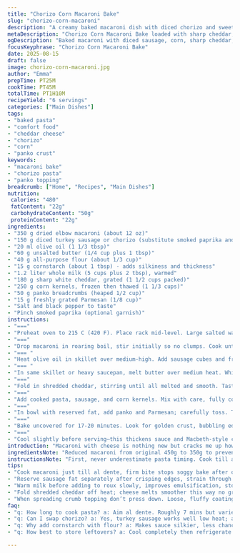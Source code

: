 ```yaml
---
title: "Chorizo Corn Macaroni Bake"
slug: "chorizo-corn-macaroni"
description: "A creamy baked macaroni dish with diced chorizo and sweet corn, loaded with sharp white cheddar and topped with a crunchy panko-parmesan crust. Adjusted quantities for balance. Uses spicy chorizo sausage substituted with smoked paprika and turkey sausage for milder heat. The sauce is thickened with a combo of flour and cornstarch for creaminess. Baked until bubbling and golden brown. A bit smoky, a little sweet, and extremely satisfying with a crisp topping. Serves about six people comfortably."
metaDescription: "Chorizo Corn Macaroni Bake loaded with sharp cheddar, tender pasta, and crispy panko-parmesan crust. Balanced smoky, sweet, creamy, baked comfort for six."
ogDescription: "Baked macaroni with diced sausage, corn, sharp cheddar, and crunchy panko topping. Smoky, creamy, and golden baked crust in one dish for sharing."
focusKeyphrase: "Chorizo Corn Macaroni Bake"
date: 2025-08-15
draft: false
image: chorizo-corn-macaroni.jpg
author: "Emma"
prepTime: PT25M
cookTime: PT45M
totalTime: PT1H10M
recipeYield: "6 servings"
categories: ["Main Dishes"]
tags:
- "baked pasta"
- "comfort food"
- "cheddar cheese"
- "chorizo"
- "corn"
- "panko crust"
keywords:
- "macaroni bake"
- "chorizo pasta"
- "panko topping"
breadcrumb: ["Home", "Recipes", "Main Dishes"]
nutrition: 
 calories: "480"
 fatContent: "22g"
 carbohydrateContent: "50g"
 proteinContent: "22g"
ingredients:
- "350 g dried elbow macaroni (about 12 oz)"
- "150 g diced turkey sausage or chorizo (substitute smoked paprika and cayenne for less spicy)"
- "20 ml olive oil (1 1/3 tbsp)"
- "60 g unsalted butter (1/4 cup plus 1 tbsp)"
- "40 g all-purpose flour (about 1/3 cup)"
- "15 g cornstarch (about 1 tbsp) - adds silkiness and thickness"
- "1.2 liter whole milk (5 cups plus 2 tbsp), warmed"
- "180 g sharp white cheddar, grated (1 1/2 cups packed)"
- "250 g corn kernels, frozen then thawed (1 1/3 cups)"
- "50 g panko breadcrumbs (heaped 1/2 cup)"
- "15 g freshly grated Parmesan (1/8 cup)"
- "Salt and black pepper to taste"
- "Pinch smoked paprika (optional garnish)"
instructions:
- "==="
- "Preheat oven to 215 C (420 F). Place rack mid-level. Large salted water pot to boil for pasta."
- "==="
- "Drop macaroni in roaring boil, stir initially so no clumps. Cook until just shy of tender — firm bite important or soggy results later. Should take roughly 7 minutes depending on pasta brand. Drain, toss quickly with 1 tablespoon olive oil to prevent sticking, spread on baking sheet to air cool slightly."
- "=== "
- "Heat olive oil in skillet over medium-high. Add sausage cubes and fry until edges crisp and aroma rich, about 5 minutes. Use slotted spoon, drain fat into bowl through fine strainer. Reserve both separately. Retain sausage, set aside."
- "=== "
- "In same skillet or heavy saucepan, melt butter over medium heat. Whisk in flour and cornstarch, stir constantly for one full minute—this pre-cooks the flour, avoids raw taste, develops nutty base. Slowly add warmed milk in increments, whisking nonstop; prevents lumps. Bring to gentle simmer; watch for thickness resembling cream soup, coats spoon well. Reduce heat and cook low for 2-3 minutes to develop flavor and avoid graininess. Remove from heat."
- "==="
- "Fold in shredded cheddar, stirring until all melted and smooth. Taste and season with salt and loads of black pepper, a pinch of smoked paprika if desired for smoky undertone."
- "==="
- "Add cooked pasta, sausage, and corn kernels. Mix with care, fully coating pasta but maintaining shape. Transfer into greased ceramic baking dish, roughly 33 x 22 cm (13 x 8.5 inch)."
- "==="
- "In bowl with reserved fat, add panko and Parmesan; carefully toss. The fat helps brown topping faster and evenly. Spread crumb mixture over macaroni surface, don’t press, keep light and fluffy for best crunch."
- "==="
- "Bake uncovered for 17-20 minutes. Look for golden crust, bubbling edges, and a crackled top. Smell rich, sharp cheese and sausage spices. If top browns too fast, tent loosely with foil and finish cooking."
- "==="
- "Cool slightly before serving—this thickens sauce and Macbeth-style clean cuts. Pair with crisp green salad dressed sharply. Leftovers reheat well, add splash milk if thickened too much."
introduction: "Macaroni with cheese is nothing new but cracks me up how small tweaks redefine it. Used to overcook pasta to death, now know al dente is key for texture after oven baking — like a bite with resistance, not mush. Chorizo can overpower; tried swapping turkey sausage and smoked paprika for balance on low heat, results more harmonious. Corn? Adds sweetness and texture contrast — frozen works well, no need fresh always. The crust: panko mixed with sausage fat and Parmesan, crispy gold locking moisture under. Baking at high heat intensifies flavors, creates crust fast before drying sauce. Always a work in progress, seasoning to your palate essential. Play with cheese combo, sprinkle nutmeg next time for fun. Learning every bake. The kitchen smells smoky, cheesy, inviting—no waste and always crowd-pleaser."
ingredientsNote: "Reduced macaroni from original 450g to 350g to prevent too soggy saucy bake. Lowered chorizo quantity to avoid overwhelming heat; turkey sausage substitution suggested for calmer palettes—can add smoked paprika and cayenne separately for customization. Butter cut a bit, balanced with cornstarch alongside flour for thickening; cornstarch adds a silkier mouthfeel, fewer lumps if mixed correctly. Milk warmed prior to slow addition prevents sauce shock and lumps—key to glossy texture. Cheese reduced slightly; sharp white cheddar preferred for bite and melt quality. Corn frozen, then thawed easy and reliable during off-season, adds sweetness and moisture. Panko and Parmesan combo sprinkled over reserved rendered fat from sausage intensifies browning—don’t skip fat, it’s cheap flavor booster. Salt and pepper individually adjusted; seasoning critical last step—test before baking. Typical swaps: use Gruyère for cheddar or smoked provolone for smoky twist, switch sausage types based on mood or availability. Onion or roasted bell pepper additions possible, but corn adds straightforward sweetness without mess."
instructionsNote: "First, never underestimate pasta timing. Cook till al dente, texture will worsen if softening during baking. Toss in oil immediately to avoid sticky lumps. Browning sausage properly essential; crisp edges hold flavor, but risk burning—watch carefully, remove fat separately to keep balance in sauce. Sauce made in same pan picks up residue flavor; flour and cornstarch roux cooks out raw taste in one minute, whisk continuously. Adding warm milk gradually prevents lumps—cold injection equals clumps, learn that fast. Bring to simmer, don’t rush or scorch bottom. Cheese folded in off heat avoids graininess, melts evenly. Combine pasta, meat, and corn gently to avoid breaking shapes, coat fully. Panko topping mixed with reserved fat creates golden crackle; melted butter works if no fat saved, but less flavor. Bake high heat, mid oven rack for crust and even heat circulation. Watch last 5 minutes, brown spots appear sooner? Tent foil, keep bubbling going. Let cool 5-10 minutes for sauce to thicken; cuts cleaner, less runny. Best with tangy greens or pickles to cut richness. Leftovers reheat with splash milk on stovetop or microwave, careful not to dry out. Little tweaks and sensory checks beat timer blindly. Cooking isn’t perfect science, it’s a feel-out-game."
tips:
- "Cook macaroni just till al dente, firm bite stops soggy bake after oven. Stir once pasta hits boiling water, prevent clumps early; toss with tablespoon olive oil immediately after draining. Air cool slightly on sheet so starch settles without sticking."
- "Reserve sausage fat separately after crisping edges, strain through fine sieve if needed. Use that fat to toast panko breadcrumbs plus Parmesan for richer topping and faster browning. Skip fat, butter can replace but flavor gap noticeable."
- "Warm milk before adding to roux slowly, improves emulsification, stops lumps forming from cold shock. Whisk nonstop while adding, patience here saves grainy sauce. Cook sauce 2-3 mins low after simmer to lose raw flour taste, watch carefully, too thick? Add splash milk."
- "Fold shredded cheddar off heat; cheese melts smoother this way no grainy bits. Season with salt, black pepper, plus pinch smoked paprika if used turkey sausage to mimic heat. Always taste sauce plain before adding pasta mix. Adjust seasoning to your palate, don't assume salt enough."
- "When spreading crumb topping don’t press down. Loose, fluffy coating crisps better in oven. If browning too fast, loosely tent foil last 5 minutes; keeps bubbling going without burning. Let dish rest 5-10 mins post bake, sauce thickens, cuts cleaner."
faq:
- "q: How long to cook pasta? a: Aim al dente. Roughly 7 mins but varies by brand. Firm bite crucial; less cooking time than usual for bake. Pasta keeps cooking slightly in oven steaming from sauce. Overcooked means mushy later."
- "q: Can I swap chorizo? a: Yes, turkey sausage works well low heat; add smoked paprika and cayenne to mimic smoky heat. Or use any sausage you prefer but pay attention to fat rendered; affects topping flavor and sauce richness."
- "q: Why add cornstarch with flour? a: Makes sauce silkier, less chance of lumps. Cornstarch thickens differently, smoother mouthfeel. Flour alone can get pasty or grainy if rushed. Combos balance texture and thickness well."
- "q: How best to store leftovers? a: Cool completely then refrigerate covered. Reheat gently in skillet or microwave adding splash milk to loosen thickened sauce. Avoid drying out by stirring frequently. Can freeze but texture might change slightly, thaw overnight in fridge."

---
```


